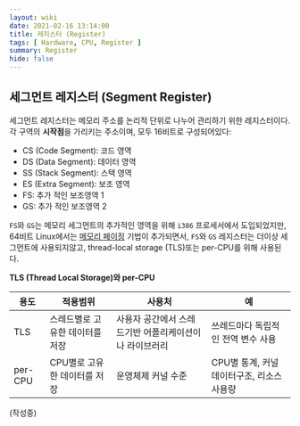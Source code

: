 ```yaml
---
layout: wiki
date: 2021-02-16 13:14:00
title: 레지스터 (Register)
tags: [ Hardware, CPU, Register ]
summary: Register
hide: false
---
```


## 세그먼트 레지스터 (Segment Register)

세그먼트 레지스터는 메모리 주소를 논리적 단위로 나누어 관리하기 위한 레지스터이다.
각 구역의 **시작점**을 가리키는 주소이며, 모두 16비트로 구성되어있다:

* CS (Code Segment): 코드 영역
* DS (Data Segment): 데이터 영역
* SS (Stack Segment): 스택 영역
* ES (Extra Segment): 보조 영역
* FS: 추가 적인 보조영역 1
* GS: 추가 적인 보조영역 2

`FS`와 `GS`는 메모리 세그먼트의 추가적인 영역을 위해 `i386` 프로세서에서 도입되었지만, 64비트 Linux에서는 [메모리 페이징]() 기법이 추가되면서,
`FS`와 `GS` 레지스터는 더이상 세그먼트에 사용되지않고, thread-local storage (TLS)또는 per-CPU를 위해 사용된다.

**TLS (Thread Local Storage)와 per-CPU**

| 용도      | 적용범위              | 사용처                           | 예                          |
|---------|-------------------|-------------------------------|----------------------------|
| TLS     | 스레드별로 고유한 데이터를 저장 | 사용자 공간에서 스레드기반 어플리케이션이나 라이브러리 | 쓰레드마다 독립적인 전역 변수 사용        |
| per-CPU | CPU별로 고유한 데이터를 저장 | 운영체제 커널 수준                    | CPU별 통계, 커널 데이터구조, 리소스 사용량 |


(작성중)
